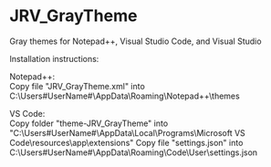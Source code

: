 # JRV_GrayTheme
Gray themes for Notepad++, Visual Studio Code, and Visual Studio

Installation instructions: 

Notepad++:<br/>
Copy file "JRV_GrayTheme.xml" into C:\Users\#UserName#\AppData\Roaming\Notepad++\themes

VS Code:<br/>
Copy folder "theme-JRV_GrayTheme" into "C:\Users\#UserName#\AppData\Local\Programs\Microsoft VS Code\resources\app\extensions"
Copy file "settings.json" into C:\Users\#UserName#\AppData\Roaming\Code\User\settings.json